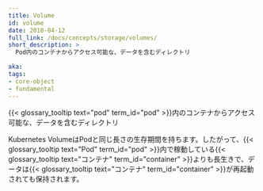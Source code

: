 ```yaml
---
title: Volume
id: volume
date: 2018-04-12
full_link: /docs/concepts/storage/volumes/
short_description: >
  Pod内のコンテナからアクセス可能な、データを含むディレクトリ

aka: 
tags:
- core-object
- fundamental
---
```

 {{< glossary_tooltip text="pod" term_id="pod" >}}内のコンテナからアクセス可能な、データを含むディレクトリ

<!--more--> 

Kubernetes VolumeはPodと同じ長さの生存期間を持ちます。したがって、{{< glossary_tooltip text="Pod" term_id="pod" >}}内で稼動している{{< glossary_tooltip text="コンテナ" term_id="container" >}}よりも長生きで、データは{{< glossary_tooltip text="コンテナ" term_id="container" >}}が再起動されても保持されます。
